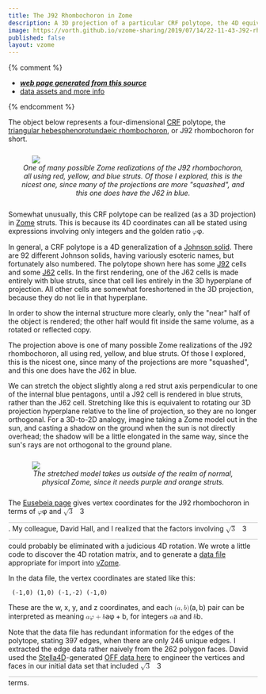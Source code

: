 ```yaml
---
title: The J92 Rhombochoron in Zome
description: A 3D projection of a particular CRF polytope, the 4D equivalent of a Johnson solid
image: https://vorth.github.io/vzome-sharing/2019/07/14/22-11-43-J92-rhombochoron-nicest-ryb/J92-rhombochoron-nicest-ryb.png
published: false
layout: vzome
---
```


{% comment %}
 - [***web page generated from this source***](<https://vorth.github.io/vzome-sharing/2019/07/14/J92-rhombochoron.html>)
 - [data assets and more info](<https://github.com/vorth/vzome-sharing/tree/main/2019/07/14/22-11-43-J92-rhombochoron-nicest-ryb/>)
 
{% endcomment %}

The object below represents a four-dimensional <a href="http://eusebeia.dyndns.org/4d/crf">CRF</a> polytope,
the <a href="http://eusebeia.dyndns.org/4d/J92_rhombochoron">triangular hebesphenorotundaeic rhombochoron</a>,
or J92 rhombochoron for short.

<figure style="margin: 5%">
 <vzome-viewer style="width: 87%; height: 60vh; margin: 5%"
        src="https://vorth.github.io/vzome-sharing/2019/07/14/22-11-43-J92-rhombochoron-nicest-ryb/J92-rhombochoron-nicest-ryb.vZome" >
   <img src="https://vorth.github.io/vzome-sharing/2019/07/14/22-11-43-J92-rhombochoron-nicest-ryb/J92-rhombochoron-nicest-ryb.png" />
 </vzome-viewer>
  <figcaption style="text-align: center; font-style: italic;">
    One of many possible Zome realizations of the
    J92 rhombochoron, all using red, yellow, and blue struts.  Of those I explored, this is the nicest one,
    since many of the projections are more "squashed", and this one does
    have the J62 in blue.
  </figcaption>
</figure>

Somewhat unusually, this CRF polytope can be realized (as a 3D projection)
in <a href="https://zometool.com">Zome</a> struts.  This is because its 4D coordinates can all be stated
using expressions involving only integers and the golden ratio <span class="katex"><span class="katex-mathml"><math xmlns="http://www.w3.org/1998/Math/MathML"><semantics><mrow><mi>φ</mi></mrow><annotation encoding="application/x-tex">\varphi</annotation></semantics></math></span><span class="katex-html" aria-hidden="true"><span class="base"><span class="strut" style="height: 0.625em; vertical-align: -0.19444em;"></span><span class="mord mathdefault">φ</span></span></span></span>.

<p>In general, a CRF polytope is a 4D generalization of a <a href="https://en.wikipedia.org/wiki/Johnson_solid">Johnson solid</a>.
There are 92 different Johnson solids, having variously esoteric names, but
fortunately also numbered.  The polytope shown here has some <a href="http://eusebeia.dyndns.org/4d/J92">J92</a> cells
and some <a href="http://eusebeia.dyndns.org/4d/J62">J62</a> cells.  In the first rendering, one of the J62 cells is
made entirely with blue struts, since that cell lies entirely in the
3D hyperplane of projection.  All other cells are somewhat foreshortened
in the 3D projection, because they do not lie in that hyperplane.</p>
<p>In order to show the internal structure more clearly, only the "near" half of the object is rendered;
the other half would fit inside the same volume, as a rotated or reflected copy.</p>

The projection above is one of many possible Zome realizations of the
J92 rhombochoron, all using red, yellow, and blue struts.  Of those I explored, this is the nicest one,
since many of the projections are more "squashed", and this one does
have the J62 in blue.

<p>We can stretch the object slightly along a red strut axis perpendicular to one of the
internal blue pentagons, until a J92 cell is rendered in blue struts, rather than the J62 cell.
Stretching like this is equivalent to rotating our 3D projection hyperplane relative to the
line of projection, so they are no longer orthogonal.
For a 3D-to-2D analogy,
imagine taking a Zome model out in the sun, and casting a shadow on the ground when the sun
is not directly overhead; the shadow will be a little elongated in the same way, since the sun's
rays are not orthogonal to the ground plane.</p>

<figure style="margin: 5%">
 <vzome-viewer style="width: 87%; height: 60vh; margin: 5%"
       src="https://vorth.github.io/vzome-sharing/2019/07/14/22-17-16-J92-rhombochoron-nicest-rbgop/J92-rhombochoron-nicest-rbgop.vZome" >
  <img src="https://vorth.github.io/vzome-sharing/2019/07/14/22-17-16-J92-rhombochoron-nicest-rbgop/J92-rhombochoron-nicest-rbgop.png" />
 </vzome-viewer>
  <figcaption style="text-align: center; font-style: italic;">
    The stretched model takes us outside of the realm of normal, physical Zome, since it
    needs purple and orange struts.
  </figcaption>
</figure>

<p>The <a href="http://eusebeia.dyndns.org/4d/J92_rhombochoron">Eusebeia page</a> gives vertex coordinates for the J92 rhombochoron
in terms of <span class="katex"><span class="katex-mathml"><math xmlns="http://www.w3.org/1998/Math/MathML"><semantics><mrow><mi>φ</mi></mrow><annotation encoding="application/x-tex">\varphi</annotation></semantics></math></span><span class="katex-html" aria-hidden="true"><span class="base"><span class="strut" style="height: 0.625em; vertical-align: -0.19444em;"></span><span class="mord mathdefault">φ</span></span></span></span> and <span class="katex"><span class="katex-mathml"><math xmlns="http://www.w3.org/1998/Math/MathML"><semantics><mrow><msqrt><mn>3</mn></msqrt></mrow><annotation encoding="application/x-tex">\sqrt{3}</annotation></semantics></math></span><span class="katex-html" aria-hidden="true"><span class="base"><span class="strut" style="height: 1.04em; vertical-align: -0.13278em;"></span><span class="mord sqrt"><span class="vlist-t vlist-t2"><span class="vlist-r"><span class="vlist" style="height: 0.90722em;"><span class="svg-align" style="top: -3em;"><span class="pstrut" style="height: 3em;"></span><span class="mord" style="padding-left: 0.833em;"><span class="mord">3</span></span></span><span class="" style="top: -2.86722em;"><span class="pstrut" style="height: 3em;"></span><span class="hide-tail" style="min-width: 0.853em; height: 1.08em;"><svg width="400em" height="1.08em" viewBox="0 0 400000 1080" preserveAspectRatio="xMinYMin slice"><path d="M95,702
c-2.7,0,-7.17,-2.7,-13.5,-8c-5.8,-5.3,-9.5,-10,-9.5,-14
c0,-2,0.3,-3.3,1,-4c1.3,-2.7,23.83,-20.7,67.5,-54
c44.2,-33.3,65.8,-50.3,66.5,-51c1.3,-1.3,3,-2,5,-2c4.7,0,8.7,3.3,12,10
s173,378,173,378c0.7,0,35.3,-71,104,-213c68.7,-142,137.5,-285,206.5,-429
c69,-144,104.5,-217.7,106.5,-221
l0 -0
c5.3,-9.3,12,-14,20,-14
H400000v40H845.2724
s-225.272,467,-225.272,467s-235,486,-235,486c-2.7,4.7,-9,7,-19,7
c-6,0,-10,-1,-12,-3s-194,-422,-194,-422s-65,47,-65,47z
M834 80h400000v40h-400000z"></path></svg></span></span></span><span class="vlist-s">​</span></span><span class="vlist-r"><span class="vlist" style="height: 0.13278em;"><span class=""></span></span></span></span></span></span></span></span>.
My colleague, David Hall, and I realized that the factors involving <span class="katex"><span class="katex-mathml"><math xmlns="http://www.w3.org/1998/Math/MathML"><semantics><mrow><msqrt><mn>3</mn></msqrt></mrow><annotation encoding="application/x-tex">\sqrt{3}</annotation></semantics></math></span><span class="katex-html" aria-hidden="true"><span class="base"><span class="strut" style="height: 1.04em; vertical-align: -0.13278em;"></span><span class="mord sqrt"><span class="vlist-t vlist-t2"><span class="vlist-r"><span class="vlist" style="height: 0.90722em;"><span class="svg-align" style="top: -3em;"><span class="pstrut" style="height: 3em;"></span><span class="mord" style="padding-left: 0.833em;"><span class="mord">3</span></span></span><span class="" style="top: -2.86722em;"><span class="pstrut" style="height: 3em;"></span><span class="hide-tail" style="min-width: 0.853em; height: 1.08em;"><svg width="400em" height="1.08em" viewBox="0 0 400000 1080" preserveAspectRatio="xMinYMin slice"><path d="M95,702
c-2.7,0,-7.17,-2.7,-13.5,-8c-5.8,-5.3,-9.5,-10,-9.5,-14
c0,-2,0.3,-3.3,1,-4c1.3,-2.7,23.83,-20.7,67.5,-54
c44.2,-33.3,65.8,-50.3,66.5,-51c1.3,-1.3,3,-2,5,-2c4.7,0,8.7,3.3,12,10
s173,378,173,378c0.7,0,35.3,-71,104,-213c68.7,-142,137.5,-285,206.5,-429
c69,-144,104.5,-217.7,106.5,-221
l0 -0
c5.3,-9.3,12,-14,20,-14
H400000v40H845.2724
s-225.272,467,-225.272,467s-235,486,-235,486c-2.7,4.7,-9,7,-19,7
c-6,0,-10,-1,-12,-3s-194,-422,-194,-422s-65,47,-65,47z
M834 80h400000v40h-400000z"></path></svg></span></span></span><span class="vlist-s">​</span></span><span class="vlist-r"><span class="vlist" style="height: 0.13278em;"><span class=""></span></span></span></span></span></span></span></span>
could probably be eliminated with a judicious 4D rotation.
We wrote a little code to discover the 4D rotation matrix, and to generate
a <a href="https://gist.github.com/vorth/28469b388c0b7505d1fef562b0826955#file-j92-rhombochoron-golden-vef">data file</a> appropriate for import into <a href="http://vzome.com">vZome</a>.</p>
<p>In the data file, the vertex coordinates are stated like this:</p>
<pre><code> (-1,0) (1,0) (-1,-2) (-1,0)
</code></pre><p>These are the w, x, y, and z coordinates, and each <span class="katex"><span class="katex-mathml"><math xmlns="http://www.w3.org/1998/Math/MathML"><semantics><mrow><mo stretchy="false">(</mo><mi>a</mi><mo separator="true">,</mo><mi>b</mi><mo stretchy="false">)</mo></mrow><annotation encoding="application/x-tex">(a,b)</annotation></semantics></math></span><span class="katex-html" aria-hidden="true"><span class="base"><span class="strut" style="height: 1em; vertical-align: -0.25em;"></span><span class="mopen">(</span><span class="mord mathdefault">a</span><span class="mpunct">,</span><span class="mspace" style="margin-right: 0.166667em;"></span><span class="mord mathdefault">b</span><span class="mclose">)</span></span></span></span> pair can be interpreted
as meaning <span class="katex"><span class="katex-mathml"><math xmlns="http://www.w3.org/1998/Math/MathML"><semantics><mrow><mi>a</mi><mi>φ</mi><mo>+</mo><mi>b</mi></mrow><annotation encoding="application/x-tex">a\varphi+b</annotation></semantics></math></span><span class="katex-html" aria-hidden="true"><span class="base"><span class="strut" style="height: 0.77777em; vertical-align: -0.19444em;"></span><span class="mord mathdefault">a</span><span class="mord mathdefault">φ</span><span class="mspace" style="margin-right: 0.222222em;"></span><span class="mbin">+</span><span class="mspace" style="margin-right: 0.222222em;"></span></span><span class="base"><span class="strut" style="height: 0.69444em; vertical-align: 0em;"></span><span class="mord mathdefault">b</span></span></span></span>, for integers <span class="katex"><span class="katex-mathml"><math xmlns="http://www.w3.org/1998/Math/MathML"><semantics><mrow><mi>a</mi></mrow><annotation encoding="application/x-tex">a</annotation></semantics></math></span><span class="katex-html" aria-hidden="true"><span class="base"><span class="strut" style="height: 0.43056em; vertical-align: 0em;"></span><span class="mord mathdefault">a</span></span></span></span> and <span class="katex"><span class="katex-mathml"><math xmlns="http://www.w3.org/1998/Math/MathML"><semantics><mrow><mi>b</mi></mrow><annotation encoding="application/x-tex">b</annotation></semantics></math></span><span class="katex-html" aria-hidden="true"><span class="base"><span class="strut" style="height: 0.69444em; vertical-align: 0em;"></span><span class="mord mathdefault">b</span></span></span></span>.</p>
<p>Note that the data file has redundant information for the edges of the polytope,
stating 397 edges, when there are only 246 unique edges.
I extracted the edge data rather naively from the 262 polygon faces.
David used the <a href="https://www.software3d.com/Stella.php#stella4D">Stella4D</a>-generated <a href="http://hi.gher.space/wiki/Triangular_hebesphenorotundaeic_rhombochoron">OFF data here</a> to engineer the vertices and faces in
our initial data set that included <span class="katex"><span class="katex-mathml"><math xmlns="http://www.w3.org/1998/Math/MathML"><semantics><mrow><msqrt><mn>3</mn></msqrt></mrow><annotation encoding="application/x-tex">\sqrt{3}</annotation></semantics></math></span><span class="katex-html" aria-hidden="true"><span class="base"><span class="strut" style="height: 1.04em; vertical-align: -0.13278em;"></span><span class="mord sqrt"><span class="vlist-t vlist-t2"><span class="vlist-r"><span class="vlist" style="height: 0.90722em;"><span class="svg-align" style="top: -3em;"><span class="pstrut" style="height: 3em;"></span><span class="mord" style="padding-left: 0.833em;"><span class="mord">3</span></span></span><span class="" style="top: -2.86722em;"><span class="pstrut" style="height: 3em;"></span><span class="hide-tail" style="min-width: 0.853em; height: 1.08em;"><svg width="400em" height="1.08em" viewBox="0 0 400000 1080" preserveAspectRatio="xMinYMin slice"><path d="M95,702
c-2.7,0,-7.17,-2.7,-13.5,-8c-5.8,-5.3,-9.5,-10,-9.5,-14
c0,-2,0.3,-3.3,1,-4c1.3,-2.7,23.83,-20.7,67.5,-54
c44.2,-33.3,65.8,-50.3,66.5,-51c1.3,-1.3,3,-2,5,-2c4.7,0,8.7,3.3,12,10
s173,378,173,378c0.7,0,35.3,-71,104,-213c68.7,-142,137.5,-285,206.5,-429
c69,-144,104.5,-217.7,106.5,-221
l0 -0
c5.3,-9.3,12,-14,20,-14
H400000v40H845.2724
s-225.272,467,-225.272,467s-235,486,-235,486c-2.7,4.7,-9,7,-19,7
c-6,0,-10,-1,-12,-3s-194,-422,-194,-422s-65,47,-65,47z
M834 80h400000v40h-400000z"></path></svg></span></span></span><span class="vlist-s">​</span></span><span class="vlist-r"><span class="vlist" style="height: 0.13278em;"><span class=""></span></span></span></span></span></span></span></span> terms.</p></div></div></div>
